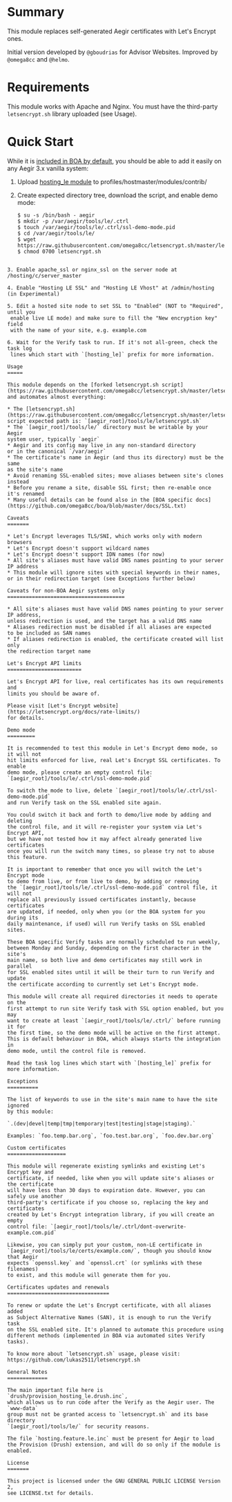 Summary
=======

This module replaces self-generated Aegir certificates with Let's Encrypt ones.

Initial version developed by `@gboudrias` for Advisor Websites.
Improved by `@omega8cc` and `@helmo`.

Requirements
============

This module works with Apache and Nginx.
You must have the third-party `letsencrypt.sh` library uploaded (see Usage).

Quick Start
===========

While it is [included in BOA by default](https://github.com/omega8cc/boa/blob/master/docs/SSL.txt),
you should be able to add it easily on any Aegir 3.x vanilla system:

1. Upload [hosting_le module](https://github.com/omega8cc/hosting_le) to
   profiles/hostmaster/modules/contrib/

2. Create expected directory tree, download the script, and enable demo mode:

   ```
   $ su -s /bin/bash - aegir
   $ mkdir -p /var/aegir/tools/le/.ctrl
   $ touch /var/aegir/tools/le/.ctrl/ssl-demo-mode.pid
   $ cd /var/aegir/tools/le/
   $ wget https://raw.githubusercontent.com/omega8cc/letsencrypt.sh/master/letsencrypt.sh
   $ chmod 0700 letsencrypt.sh
  ```

3. Enable apache_ssl or nginx_ssl on the server node at /hosting/c/server_master

4. Enable "Hosting LE SSL" and "Hosting LE Vhost" at /admin/hosting (in Experimental)

5. Edit a hosted site node to set SSL to "Enabled" (NOT to "Required", until you
   enable live LE mode) and make sure to fill the "New encryption key" field
   with the name of your site, e.g. example.com

6. Wait for the Verify task to run. If it's not all-green, check the task log
   lines which start with `[hosting_le]` prefix for more information.

Usage
=====

This module depends on the [forked letsencrypt.sh script](https://raw.githubusercontent.com/omega8cc/letsencrypt.sh/master/letsencrypt.sh)
and automates almost everything:

* The [letsencrypt.sh](https://raw.githubusercontent.com/omega8cc/letsencrypt.sh/master/letsencrypt.sh)
  script expected path is: `[aegir_root]/tools/le/letsencrypt.sh`
* The `[aegir_root]/tools/le/` directory must be writable by your Aegir
  system user, typically `aegir`
* Aegir and its config may live in any non-standard directory
  or in the canonical `/var/aegir`
* The certificate's name in Aegir (and thus its directory) must be the same
  as the site's name
* Avoid renaming SSL-enabled sites; move aliases between site's clones instead
* Before you rename a site, disable SSL first; then re-enable once it's renamed
* Many useful details can be found also in the [BOA specific docs](https://github.com/omega8cc/boa/blob/master/docs/SSL.txt)

Caveats
=======

* Let's Encrypt leverages TLS/SNI, which works only with modern browsers
* Let's Encrypt doesn't support wildcard names
* Let's Encrypt doesn't support IDN names (for now)
* All site's aliases must have valid DNS names pointing to your server IP address
* This module will ignore sites with special keywords in their names,
  or in their redirection target (see Exceptions further below)

Caveats for non-BOA Aegir systems only
======================================

* All site's aliases must have valid DNS names pointing to your server IP address,
  unless redirection is used, and the target has a valid DNS name
* Aliases redirection must be disabled if all aliases are expected
  to be included as SAN names
* If aliases redirection is enabled, the certificate created will list only
  the redirection target name

Let's Encrypt API limits
========================

Let's Encrypt API for live, real certificates has its own requirements and
limits you should be aware of.

Please visit [Let's Encrypt website](https://letsencrypt.org/docs/rate-limits/)
for details.

Demo mode
=========

It is recommended to test this module in Let's Encrypt demo mode, so it will not
hit limits enforced for live, real Let's Encrypt SSL certificates. To enable
demo mode, please create an empty control file:
`[aegir_root]/tools/le/.ctrl/ssl-demo-mode.pid`

To switch the mode to live, delete `[aegir_root]/tools/le/.ctrl/ssl-demo-mode.pid`
and run Verify task on the SSL enabled site again.

You could switch it back and forth to demo/live mode by adding and deleting
the control file, and it will re-register your system via Let's Encrypt API,
but we have not tested how it may affect already generated live certificates
once you will run the switch many times, so please try not to abuse this feature.

It is important to remember that once you will switch the Let's Encrypt mode
to demo from live, or from live to demo, by adding or removing
the `[aegir_root]/tools/le/.ctrl/ssl-demo-mode.pid` control file, it will not
replace all previously issued certificates instantly, because certificates
are updated, if needed, only when you (or the BOA system for you during its
daily maintenance, if used) will run Verify tasks on SSL enabled sites.

These BOA specific Verify tasks are normally scheduled to run weekly,
between Monday and Sunday, depending on the first character in the site's
main name, so both live and demo certificates may still work in parallel
for SSL enabled sites until it will be their turn to run Verify and update
the certificate according to currently set Let's Encrypt mode.

This module will create all required directories it needs to operate on the
first attempt to run site Verify task with SSL option enabled, but you may
want to create at least `[aegir_root]/tools/le/.ctrl/` before running it for
the first time, so the demo mode will be active on the first attempt.
This is default behaviour in BOA, which always starts the integration in
demo mode, until the control file is removed.

Read the task log lines which start with `[hosting_le]` prefix for more information.

Exceptions
==========

The list of keywords to use in the site's main name to have the site ignored
by this module:

  `.(dev|devel|temp|tmp|temporary|test|testing|stage|staging).`

Examples: `foo.temp.bar.org`, `foo.test.bar.org`, `foo.dev.bar.org`

Custom certificates
===================

This module will regenerate existing symlinks and existing Let's Encrypt key and
certificate, if needed, like when you will update site's aliases or the certificate
will have less than 30 days to expiration date. However, you can safely use another
third-party's certificate if you choose so, replacing the key and certificates
created by Let's Encrypt integration library, if you will create an empty
control file: `[aegir_root]/tools/le/.ctrl/dont-overwrite-example.com.pid`

Likewise, you can simply put your custom, non-LE certificate in
`[aegir_root]/tools/le/certs/example.com/`, though you should know that Aegir
expects `openssl.key` and `openssl.crt` (or symlinks with these filenames)
to exist, and this module will generate them for you.

Certificates updates and renewals
=================================

To renew or update the Let's Encrypt certificate, with all aliases added
as Subject Alternative Names (SAN), it is enough to run the Verify task
on the SSL enabled site. It's planned to automate this procedure using
different methods (implemented in BOA via automated sites Verify tasks).

To know more about `letsencrypt.sh` usage, please visit:
https://github.com/lukas2511/letsencrypt.sh

General Notes
=============

The main important file here is `drush/provision_hosting_le.drush.inc`,
which allows us to run code after the Verify as the Aegir user. The `www-data`
group must not be granted access to `letsencrypt.sh` and its base directory
`[aegir_root]/tools/le/` for security reasons.

The file `hosting.feature.le.inc` must be present for Aegir to load
the Provision (Drush) extension, and will do so only if the module is enabled.

License
=======

This project is licensed under the GNU GENERAL PUBLIC LICENSE Version 2,
see LICENSE.txt for details.
